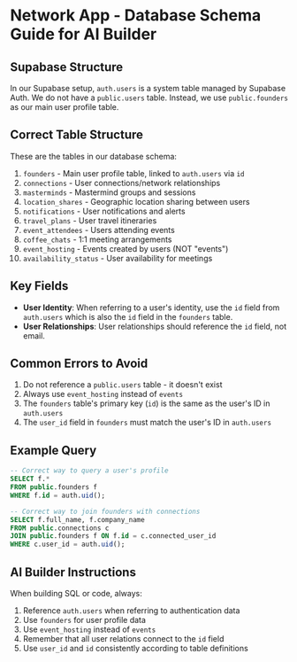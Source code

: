 # Network App - Database Schema Guide for AI Builder

## Supabase Structure

In our Supabase setup, `auth.users` is a system table managed by Supabase Auth. We do not have a `public.users` table. Instead, we use `public.founders` as our main user profile table.

## Correct Table Structure

These are the tables in our database schema:

1. `founders` - Main user profile table, linked to `auth.users` via `id`
2. `connections` - User connections/network relationships
3. `masterminds` - Mastermind groups and sessions
4. `location_shares` - Geographic location sharing between users
5. `notifications` - User notifications and alerts
6. `travel_plans` - User travel itineraries
7. `event_attendees` - Users attending events
8. `coffee_chats` - 1:1 meeting arrangements
9. `event_hosting` - Events created by users (NOT "events")
10. `availability_status` - User availability for meetings

## Key Fields

- **User Identity**: When referring to a user's identity, use the `id` field from `auth.users` which is also the `id` field in the `founders` table. 
- **User Relationships**: User relationships should reference the `id` field, not email.

## Common Errors to Avoid

1. Do not reference a `public.users` table - it doesn't exist
2. Always use `event_hosting` instead of `events`
3. The `founders` table's primary key (`id`) is the same as the user's ID in `auth.users`
4. The `user_id` field in `founders` must match the user's ID in `auth.users`

## Example Query

```sql
-- Correct way to query a user's profile
SELECT f.*
FROM public.founders f
WHERE f.id = auth.uid();

-- Correct way to join founders with connections
SELECT f.full_name, f.company_name
FROM public.connections c
JOIN public.founders f ON f.id = c.connected_user_id
WHERE c.user_id = auth.uid();
```

## AI Builder Instructions

When building SQL or code, always:
1. Reference `auth.users` when referring to authentication data
2. Use `founders` for user profile data
3. Use `event_hosting` instead of `events`
4. Remember that all user relations connect to the `id` field
5. Use `user_id` and `id` consistently according to table definitions
